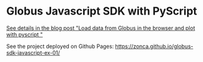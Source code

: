 # Globus Javascript SDK with PyScript

[See details in the blog post "Load data from Globus in the browser and plot with pyscript
"](https://www.zonca.dev/posts/2024-05-16-globus-javascript-sdk-pyscript)

See the project deployed on Github Pages: <https://zonca.github.io/globus-sdk-javascript-ex-01/>
